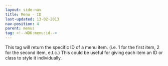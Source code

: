 ```yaml
---
layout: side-nav
title: Menu - ID
last-updated: 13-02-2013
nav-position: 4
parent: menus
tag: <!--WDK:menu:id-->
---
```


This tag will return the specific ID of a menu item. (i.e. 1 for the first item, 2 for the second item, e.t.c.) This could be useful for giving each item an ID or class to style it individually.
